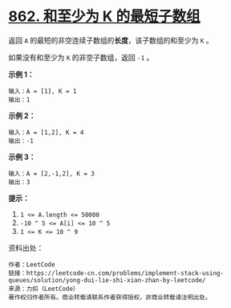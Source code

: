 # [862. 和至少为 K 的最短子数组](https://leetcode-cn.com/problems/shortest-subarray-with-sum-at-least-k/)

返回 `A` 的最短的非空连续子数组的**长度**，该子数组的和至少为 `K` 。

如果没有和至少为 `K` 的非空子数组，返回 `-1` 。



**示例 1：**

```
输入：A = [1], K = 1
输出：1
```

**示例 2：**

```
输入：A = [1,2], K = 4
输出：-1
```

**示例 3：**

```
输入：A = [2,-1,2], K = 3
输出：3
```

**提示：**

1. `1 <= A.length <= 50000`
2. `-10 ^ 5 <= A[i] <= 10 ^ 5`
3. `1 <= K <= 10 ^ 9`





资料出处：

```
作者：LeetCode
链接：https://leetcode-cn.com/problems/implement-stack-using-queues/solution/yong-dui-lie-shi-xian-zhan-by-leetcode/
来源：力扣（LeetCode）
著作权归作者所有。商业转载请联系作者获得授权，非商业转载请注明出处。
```

